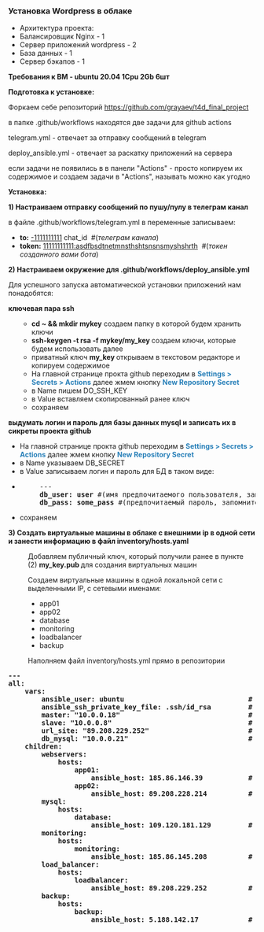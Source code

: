<h3 style="text-align:left">Установка Wordpress в облаке</h3>

<ul>
	<li style="text-align:left">Архитектура проекта:</li>
	<li style="text-align:left">Балансировщик Nginx - 1</li>
	<li style="text-align:left">Сервер приложений wordpress - 2</li>
	<li style="text-align:left">База данных - 1</li>
	<li style="text-align:left">Сервер бэкапов - 1</li>
</ul>

<p><strong>Требования к ВМ - ubuntu 20.04 1Cpu 2Gb 6шт</strong></p>

<p><strong>Подготовка к установке:</strong></p>

<p style="text-align:left">Форкаем себе репозиторий <a href="https://github.com/grayaev/t4d_final_project">https://github.com/grayaev/t4d_final_project</a></p>

<p>в папке .github/workflows находятся две задачи для github actions</p>

<p>telegram.yml - отвечает за отправку сообщений в telegram</p>

<p>deploy_ansible.yml - отвечает за раскатку приложений на сервера</p>

<p>если задачи не появились в в панели &quot;Actions&quot; - просто копируем их содержимое и создаем задачи в &quot;Actions&quot;, называть можно как угодно</p>

<p><strong>Установка:</strong></p>

<p><strong>1) Настраиваем отправку сообщений по пушу/пулу в телеграм канал</strong></p>

<p>в файле .github/workflows/telegram.yml в переменные записываем:</p>

<ul>
	<li><strong>to:</strong> <u>-1111111111</u> chat_id &nbsp;#(<em>телеграм канала</em>)</li>
	<li><strong>token:</strong> <u>11111111111:asdfbsdtnetmnsthshtsnsnsmyshshrth</u>&nbsp; #(<em>токен созданного вами бота</em>)</li>
</ul>

<p><strong>2) Настраиваем окружение для .github/workflows/deploy_ansible.yml</strong></p>

<p>Для успешного запуска автоматической установки приложений нам понадобятся:</p>

<p><strong>ключевая пара ssh</strong></p>

<ul>
	<li style="list-style-type:none">
	<ul>
		<li><strong>cd ~ &amp;&amp; mkdir mykey</strong>&nbsp;создаем папку в которой будем хранить ключи</li>
		<li><strong>ssh-keygen -t rsa -f mykey/my_key&nbsp;</strong>создаем ключи, которые будем использовать далее</li>
		<li>приватный ключ&nbsp;<strong>my_key&nbsp;</strong>открываем в текстовом редакторе и копируем содержимое</li>
		<li>На главной странице прокта github переходим в<span style="color:#2980b9">&nbsp;<strong>Settings &gt; Secrets &gt; Actions</strong>&nbsp;</span>далее жмем кнопку <span style="color:#2980b9"><strong>New Repository Secret</strong></span></li>
		<li>в Name пишем DO_SSH_KEY</li>
		<li>в Value вставляем скопированный ранее ключ</li>
		<li>сохраняем</li>
	</ul>
	</li>
</ul>

<p><strong>выдумать логин и пароль для базы данных mysql и записать их в сикреты проекта github</strong></p>

<ul>
	<li>На главной странице прокта github переходим в<span style="color:#2980b9">&nbsp;<strong>Settings &gt; Secrets &gt; Actions</strong>&nbsp;</span>далее жмем кнопку <span style="color:#2980b9"><strong>New Repository Secret&nbsp;</strong></span></li>
	<li>в Name указываем DB_SECRET</li>
	<li>в Value записываем логин и пароль для БД в таком виде:</li>
	<li>
	<pre style="margin-left:40px">
---
<strong>db_user: user</strong> #(имя предпочитаемого пользователя, запомните, или запишите его)
<strong>db_pass: some_pass</strong> #(предпочитаемый пароль, запомните, или запишите его)</pre>
	</li>
	<li>сохраняем</li>
</ul>

<p><strong>3) Создать виртуальные машины в облаке с внешними ip в одной сети и занести информацию в файл inventory/hosts.yaml</strong></p>

<p style="margin-left:40px">Добавляем публичный ключ, который получили ранее в пункте (2)&nbsp;<strong>my_key.pub&nbsp;</strong>для создания виртуальных машин</p>

<p style="margin-left:40px">Создаем виртуальные машины в одной локальной сети с выделенными IP, с сетевыми именами:</p>

<ul style="margin-left:40px">
	<li>app01</li>
	<li>app02</li>
	<li>database</li>
	<li>monitoring</li>
	<li>loadbalancer</li>
	<li>backup</li>
</ul>

<p style="margin-left:40px">Наполняем файл inventory/hosts.yml прямо в репозитории</p>

<pre>
<strong>---
all:
    vars:
        ansible_user: ubuntu                              # пользователь выданный облаком
        ansible_ssh_private_key_file: .ssh/id_rsa         # не трогаем
        master: &quot;10.0.0.18&quot;                               # app01 адрес локальной сети
        slave: &quot;10.0.0.8&quot;                                 # app02 адрес локальной сети
        url_site: &quot;89.208.229.252&quot;                        # адрес балансировщика
        db_mysql: &quot;10.0.0.21&quot;                             # database адрес локальной сети
    children:
        webservers:
            hosts:
                app01:
                    ansible_host: 185.86.146.39           # app01 внешний адрес 
                app02:
                    ansible_host: 89.208.228.214          # app02 внешний адрес 
        mysql:
            hosts:
                database:
                    ansible_host: 109.120.181.129         # database внешний адрес
        monitoring:
            hosts:
                monitoring:
                    ansible_host: 185.86.145.208          # monitoring внешний адрес
        load_balancer:
            hosts:
                loadbalancer:
                    ansible_host: 89.208.229.252          # loadbalancer внешний адрес
        backup:
            hosts:
                backup:
                    ansible_host: 5.188.142.17            # backup внешний адрес</strong></pre>

